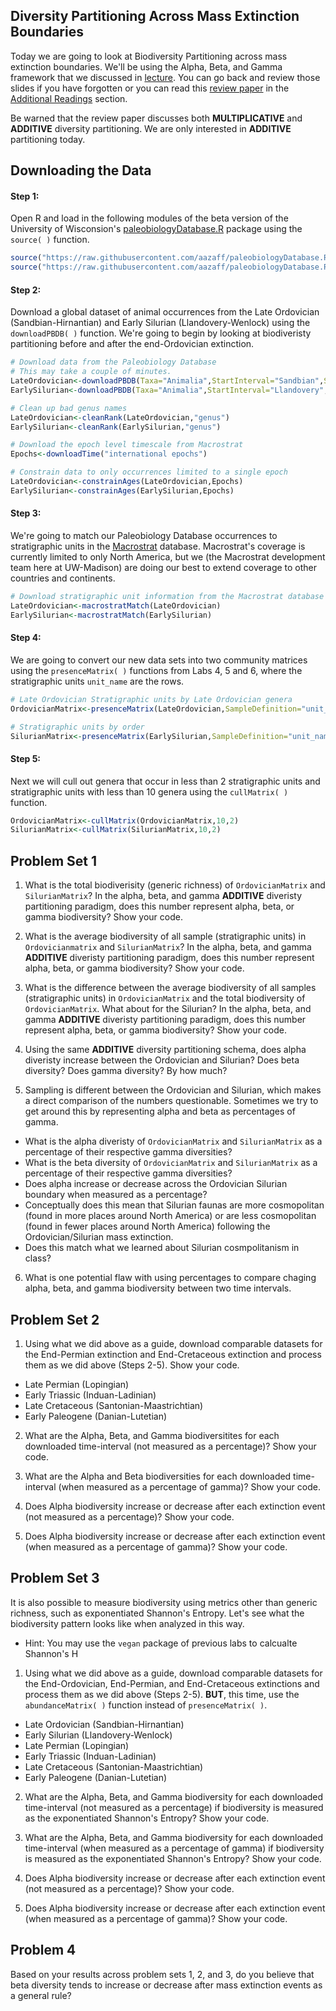 ## Diversity Partitioning Across Mass Extinction Boundaries

Today we are going to look at Biodiversity Partitioning across mass extinction boundaries. We'll be using the Alpha, Beta, and Gamma framework that we discussed in [lecture](http://teststrata.geology.wisc.edu/teachPaleobiology/LectureSlides/Ordovician03282016.pdf). You can go back and review those slides if you have forgotten or you can read this [review paper](http://teststrata.geology.wisc.edu/teachPaleobiology/AdditionalReading/AlphaBetaGamma.pdf) in the [Additional Readings](https://github.com/aazaff/teachPaleobiology/blob/master/AdditionalReading/AdditionalReading.md#a-list-of-additional-readings) section. 

Be warned that the review paper discusses both **MULTIPLICATIVE** and **ADDITIVE** diversity partitioning. We are only interested in **ADDITIVE** partitioning today.

## Downloading the Data

#### Step 1:

Open R and load in the following modules of the beta version of the University of Wisconsion's [paleobiologyDatabase.R](https://github.com/aazaff/paleobiologyDatabase.R) package using the ````source( )```` function.

````R
source("https://raw.githubusercontent.com/aazaff/paleobiologyDatabase.R/master/communityMatrix.R")
source("https://raw.githubusercontent.com/aazaff/paleobiologyDatabase.R/master/cullMatrix.R")
````

#### Step 2:

Download a global dataset of animal occurrences from the Late Ordovician (Sandbian-Hirnantian) and Early Silurian (Llandovery-Wenlock) using the ````downloadPBDB( )```` function. We're going to begin by looking at biodiveristy partitioning before and after the end-Ordovician extinction.

````R
# Download data from the Paleobiology Database
# This may take a couple of minutes.
LateOrdovician<-downloadPBDB(Taxa="Animalia",StartInterval="Sandbian",StopInterval="Hirnantian")
EarlySilurian<-downloadPBDB(Taxa="Animalia",StartInterval="Llandovery",StopInterval="Wenlock")

# Clean up bad genus names
LateOrdovician<-cleanRank(LateOrdovician,"genus")
EarlySilurian<-cleanRank(EarlySilurian,"genus")

# Download the epoch level timescale from Macrostrat
Epochs<-downloadTime("international epochs")

# Constrain data to only occurrences limited to a single epoch
LateOrdovician<-constrainAges(LateOrdovician,Epochs)
EarlySilurian<-constrainAges(EarlySilurian,Epochs)
````

#### Step 3:

We're going to match our Paleobiology Database occurrences to stratigraphic units in the [Macrostrat](https://macrostrat.org) database. Macrostrat's coverage is currently limited to only North America, but we (the Macrostrat development team here at UW-Madison) are doing our best to extend coverage to other countries and continents.

````R
# Download stratigraphic unit information from the Macrostrat database and match it to the PBDB data
LateOrdovician<-macrostratMatch(LateOrdovician)
EarlySilurian<-macrostratMatch(EarlySilurian)
````

#### Step 4:

We are going to convert our new data sets into two community matrices using the ````presenceMatrix( )```` functions from Labs 4, 5 and 6, where the stratigraphic units ````unit_name```` are the rows.

````R
# Late Ordovician Stratigraphic units by Late Ordovician genera
OrdovicianMatrix<-presenceMatrix(LateOrdovician,SampleDefinition="unit_name",TaxonRank="genus")

# Stratigraphic units by order
SilurianMatrix<-presenceMatrix(EarlySilurian,SampleDefinition="unit_name",TaxonRank="genus")
````

#### Step 5:

Next we will cull out genera that occur in less than 2 stratigraphic units and stratigraphic units with less than 10 genera using the ````cullMatrix( )```` function.

````R
OrdovicianMatrix<-cullMatrix(OrdovicianMatrix,10,2)
SilurianMatrix<-cullMatrix(SilurianMatrix,10,2)
````

## Problem Set 1

1) What is the total biodiverisity (generic richness) of ````OrdovicianMatrix```` and ````SilurianMatrix````? In the alpha, beta, and gamma **ADDITIVE** diveristy partitioning paradigm, does this number represent alpha, beta, or gamma biodiversity? Show your code.

2) What is the average biodiversity of all sample (stratigraphic units) in ````Ordovicianmatrix```` and ````SilurianMatrix````? In the alpha, beta, and gamma **ADDITIVE** diveristy partitioning paradigm, does this number represent alpha, beta, or gamma biodiversity? Show your code.

3) What is the difference between the average biodiversity of all samples (stratigraphic units) in ````OrdovicianMatrix```` and the total biodiversity of ````OrdovicianMatrix````. What about for the Silurian? In the alpha, beta, and gamma **ADDITIVE** diveristy partitioning paradigm, does this number represent alpha, beta, or gamma biodiversity? Show your code.

4) Using the same **ADDITIVE** diversity partitioning schema, does alpha diveristy increase between the Ordovician and Silurian? Does beta diversity? Does gamma diversity? By how much?

5) Sampling is different between the Ordovician and Silurian, which makes a direct comparison of the numbers questionable. Sometimes we try to get around this by representing alpha and beta as percentages of gamma.

+ What is the alpha diveristy of ````OrdovicianMatrix```` and ````SilurianMatrix```` as a percentage of their respective gamma diversities?
+ What is the beta diversity of ````OrdovicianMatrix```` and ````SilurianMatrix```` as a percentage of their respective gamma diversities?
+ Does alpha increase or decrease across the Ordovician Silurian boundary when measured as a percentage?
+ Conceptually does this mean that Silurian faunas are more cosmopolitan (found in more places around North America) or are less cosmopolitan (found in fewer places around North America) following the Ordovician/Silurian mass extinction. 
+ Does this match what we learned about Silurian cosmpolitanism in class?

6) What is one potential flaw with using percentages to compare chaging alpha, beta, and gamma biodiversity between two time intervals.

## Problem Set 2

1) Using what we did above as a guide, download comparable datasets for the End-Permian extinction and End-Cretaceous extinction and process them as we did above (Steps 2-5). Show your code.

+ Late Permian (Lopingian)
+ Early Triassic (Induan-Ladinian)
+ Late Cretaceous (Santonian-Maastrichtian)
+ Early Paleogene (Danian-Lutetian)

2) What are the Alpha, Beta, and Gamma biodiversitites for each downloaded time-interval (not measured as a percentage)? Show your code.

3) What are the Alpha and Beta biodiversities for each downloaded time-interval (when measured as a percentage of gamma)? Show your code.

4) Does Alpha biodiversity increase or decrease after each extinction event (not measured as a percentage)? Show your code.

5) Does Alpha biodiversity increase or decrease after each extinction event (when measured as a percentage of gamma)? Show your code.

## Problem Set 3

It is also possible to measure biodiversity using metrics other than generic richness, such as exponentiated Shannon's Entropy. Let's see what the biodiversity pattern looks like when analyzed in this way.
+ Hint: You may use the ````vegan```` package of previous labs to calcualte Shannon's H

1) Using what we did above as a guide, download comparable datasets for the End-Ordovician, End-Permian, and End-Cretaceous extinctions and process them as we did above (Steps 2-5). **BUT**, this time, use the ````abundanceMatrix( )```` function instead of ````presenceMatrix( )````.

+ Late Ordovician (Sandbian-Hirnantian)
+ Early Silurian (Llandovery-Wenlock)
+ Late Permian (Lopingian)
+ Early Triassic (Induan-Ladinian)
+ Late Cretaceous (Santonian-Maastrichtian)
+ Early Paleogene (Danian-Lutetian)

2) What are the Alpha, Beta, and Gamma biodiversity for each downloaded time-interval (not measured as a percentage) if biodiversity is measured as the exponentiated Shannon's Entropy? Show your code.

3) What are the Alpha, Beta, and Gamma biodiversity for each downloaded time-interval (when measured as a percentage of gamma) if biodiversity is measured as the exponentiated Shannon's Entropy? Show your code.

4) Does Alpha biodiversity increase or decrease after each extinction event (not measured as a percentage)? Show your code.

5) Does Alpha biodiversity increase or decrease after each extinction event (when measured as a percentage of gamma)? Show your code.

## Problem 4

Based on your results across problem sets 1, 2, and 3, do you believe that beta diversity tends to increase or decrease after mass extinction events as a general rule?
